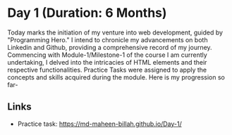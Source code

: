 # Day 1 (Duration: 6 Months)

Today marks the initiation of my venture into web development, guided by "Programming Hero." I intend to chronicle my advancements on both Linkedin and Github, providing a comprehensive record of my journey. Commencing with Module-1/Milestone-1 of the course I am currently undertaking, I delved into the intricacies of HTML elements and their respective functionalities. Practice Tasks were assigned to apply the concepts and skills acquired during the module. Here is my progression so far-


## Links

 - Practice task: https://md-maheen-billah.github.io/Day-1/
